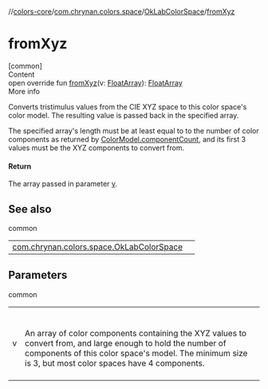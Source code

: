 //[colors-core](../../../index.md)/[com.chrynan.colors.space](../index.md)/[OkLabColorSpace](index.md)/[fromXyz](from-xyz.md)



# fromXyz  
[common]  
Content  
open override fun [fromXyz](from-xyz.md)(v: [FloatArray](https://kotlinlang.org/api/latest/jvm/stdlib/kotlin/-float-array/index.html)): [FloatArray](https://kotlinlang.org/api/latest/jvm/stdlib/kotlin/-float-array/index.html)  
More info  


Converts tristimulus values from the CIE XYZ space to this color space's color model. The resulting value is passed back in the specified array.



The specified array's length  must be at least equal to to the number of color components as returned by [ColorModel.componentCount](../-color-model/component-count.md), and its first 3 values must be the XYZ components to convert from.



#### Return  


The array passed in parameter [v](from-xyz.md).



## See also  
  
common  
  
| | |
|---|---|
| <a name="com.chrynan.colors.space/OkLabColorSpace/fromXyz/#kotlin.FloatArray/PointingToDeclaration/"></a>[com.chrynan.colors.space.OkLabColorSpace](to-xyz.md)| <a name="com.chrynan.colors.space/OkLabColorSpace/fromXyz/#kotlin.FloatArray/PointingToDeclaration/"></a>|
  


## Parameters  
  
common  
  
| | |
|---|---|
| <a name="com.chrynan.colors.space/OkLabColorSpace/fromXyz/#kotlin.FloatArray/PointingToDeclaration/"></a>v| <a name="com.chrynan.colors.space/OkLabColorSpace/fromXyz/#kotlin.FloatArray/PointingToDeclaration/"></a><br><br>An array of color components containing the XYZ values to convert from, and large enough to hold the number of components of this color space's model. The minimum size is 3, but most color spaces have 4 components.<br><br>|
  
  



